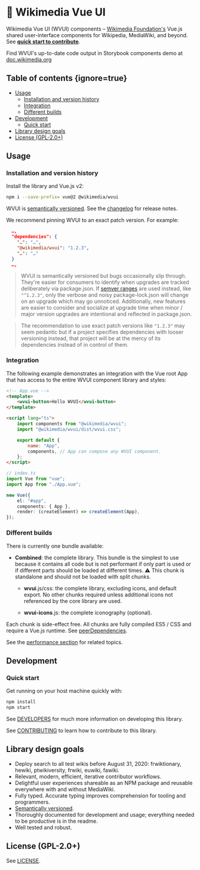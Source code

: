 # 🧩 Wikimedia Vue UI

Wikimedia Vue UI (WVUI) components – [Wikimedia Foundation's](https://wikimediafoundation.org/)
Vue.js shared user-interface components for Wikipedia, MediaWiki, and beyond. See
**[quick start to contribute](#quick-start)**.

Find WVUI's up-to-date code output in Storybook components demo at
[doc.wikimedia.org](https://doc.wikimedia.org/wvui/master/ui/)

## Table of contents {ignore=true}

<!--
    Markdown Preview Enhanced is used to automatically generate the table of contents. You don't
    have to use it but please leave these directives for those who choose to. It helps keeps the
    table of contents in sync.
-->
<!-- prettier-ignore-start -->
<!-- @import "[TOC]" {cmd="toc" depthFrom=2 depthTo=6 orderedList=false} -->
<!-- code_chunk_output -->

- [Usage](#usage)
  - [Installation and version history](#installation-and-version-history)
  - [Integration](#integration)
  - [Different builds](#different-builds)
- [Development](#development)
  - [Quick start](#quick-start)
- [Library design goals](#library-design-goals)
- [License (GPL-2.0+)](#license-gpl-20)

<!-- /code_chunk_output -->
<!-- prettier-ignore-end -->

## Usage

### Installation and version history

Install the library and Vue.js v2:

```bash
npm i --save-prefix= vue@2 @wikimedia/wvui
```

WVUI is [semantically versioned](https://semver.org). See the [changelog](CHANGELOG.md) for release
notes.

We recommend pinning WVUI to an exact patch version. For example:

```json
  …,
  "dependencies": {
    "…": "…",
    "@wikimedia/wvui": "1.2.3",
    "…": "…"
  }
  …,
```

> WVUI is semantically versioned but bugs occasionally slip through. They're easier for consumers to
> identify when upgrades are tracked deliberately via package.json. If
> [semver ranges](https://docs.npmjs.com/misc/semver) are used instead, like `"^1.2.3"`, only the
> verbose and noisy package-lock.json will change on an upgrade which may go unnoticed.
> Additionally, new features are easier to consider and socialize at upgrade time when minor / major
> version upgrades are intentional and reflected in package.json.

> The recommendation to use exact patch versions like `"1.2.3"` may seem pedantic but if a project
> specifies dependencies with looser versioning instead, that project will be at the mercy of its
> dependencies instead of in control of them.

### Integration

The following example demonstrates an integration with the Vue root App that has access to the
entire WVUI component library and styles:

```html
<!-- App.vue -->
<template>
	<wvui-button>Hello WVUI</wvui-button>
</template>

<script lang="ts">
	import components from "@wikimedia/wvui";
	import "@wikimedia/wvui/dist/wvui.css";

	export default {
		name: "App",
		components, // App can compose any WVUI component.
	};
</script>
```

```ts
// index.ts
import Vue from "vue";
import App from "./App.vue";

new Vue({
	el: "#app",
	components: { App },
	render: (createElement) => createElement(App),
});
```

### Different builds

There is currently one bundle available:

-   **Combined**: the complete library. This bundle is the simplest to use because it contains all
    code but is not performant if only part is used or if different parts should be loaded at
    different times. ⚠️ This chunk is standalone and should not be loaded with split chunks.

    -   **wvui**.js/css: the complete library, excluding icons, and default export. No other chunks
        required unless additional icons not referenced by the core library are used.

    -   **wvui-icons**.js: the complete iconography (optional).

Each chunk is side-effect free. All chunks are fully compiled ES5 / CSS and require a Vue.js
runtime. See [peerDependencies](package.json).

See the [performance section](DEVELOPERS.md#performance) for related topics.

## Development

### Quick start

Get running on your host machine quickly with:

```bash
npm install
npm start
```

See [DEVELOPERS](DEVELOPERS.md) for much more information on developing this library.

See [CONTRIBUTING](CONTRIBUTING.md) to learn how to contribute to this library.

## Library design goals

-   Deploy search to all test wikis before August 31, 2020: frwiktionary, hewiki, ptwikiversity,
    frwiki, euwiki, fawiki.
-   Relevant, modern, efficient, iterative contributor workflows.
-   Delightful user experiences shareable as an NPM package and reusable everywhere with and without
    MediaWiki.
-   Fully typed. Accurate typing improves comprehension for tooling and programmers.
-   [Semantically versioned](https://semver.org).
-   Thoroughly documented for development and usage; everything needed to be productive is in the
    readme.
-   Well tested and robust.

## License (GPL-2.0+)

See [LICENSE](LICENSE).
